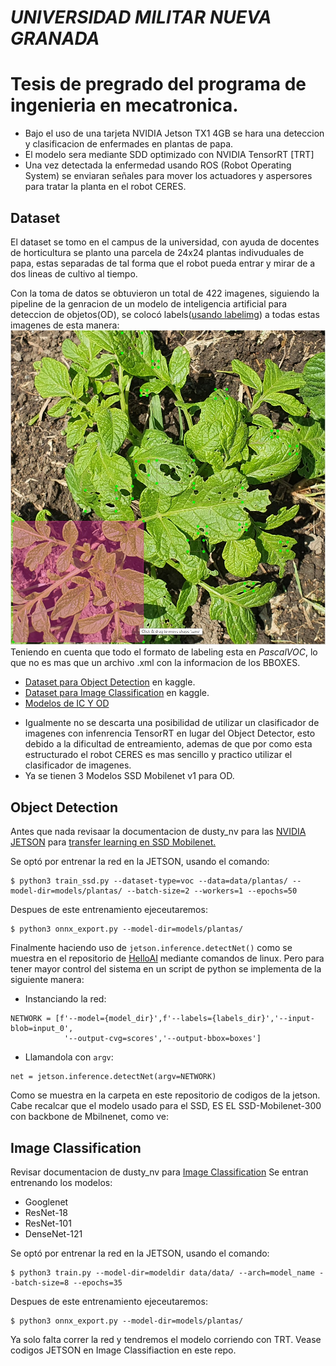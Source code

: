 # *UNIVERSIDAD MILITAR NUEVA GRANADA*
# **Tesis de pregrado del programa de ingenieria en mecatronica.**

- Bajo el uso de una tarjeta NVIDIA Jetson TX1 4GB se hara una deteccion y clasificacion de enfermades en plantas de papa.
- El modelo sera mediante SDD optimizado con NVIDIA TensorRT [TRT]
- Una vez detectada la enfermedad usando ROS (Robot Operating System) se enviaran señales para mover los actuadores y aspersores para tratar la planta en el robot CERES.
## Dataset
El dataset se tomo en el campus de la universidad, con ayuda de docentes de horticultura se planto una parcela de 24x24 plantas indivuduales de papa, estas separadas de tal forma que el robot pueda entrar y mirar de a dos lineas de cultivo al tiempo.

Con la toma de datos se obtuvieron un total de 422 imagenes, siguiendo la pipeline de la genracion de un modelo de inteligencia artificial para deteccion de objetos(OD), se colocó labels([usando labelimg](https://tzutalin.github.io/labelImg/)) a todas estas imagenes de esta manera:
![Image text](https://github.com/julian998-dot/detector_enfermedades/blob/main/ignore/labeling_sample.jpeg)
Teniendo en cuenta que todo el formato de labeling esta en *PascalVOC*, lo que no es mas que un archivo .xml con la informacion de los BBOXES.
- [Dataset para Object Detection](https://www.kaggle.com/datasets/juliancortes2/potato-leaf-disease-pascal-voc) en kaggle.
- [Dataset para Image Classification](https://www.kaggle.com/datasets/juliancortes2/potato-disease-img-classif) en kaggle.
- [Modelos de IC Y OD](https://drive.google.com/drive/folders/1d9LU0QUzlrc7GFfrI9ZlOxZnBm81Ozwk?usp=sharing)


* Igualmente no se descarta una posibilidad de utilizar un clasificador de imagenes con infenrencia TensorRT en lugar del Object Detector, esto debido a la dificultad de entreamiento, ademas de que por como esta estructurado el robot CERES es mas sencillo y practico utilizar el clasificador de imagenes.
* Ya se tienen 3 Modelos SSD Mobilenet v1 para OD.
## Object Detection

Antes que nada revisaar la documentacion de dusty_nv para las [NVIDIA JETSON](https://github.com/dusty-nv/jetson-inference) para [transfer learning en SSD Mobilenet.](https://github.com/dusty-nv/jetson-inference/blob/master/docs/pytorch-ssd.md)

Se optó por entrenar la red en la JETSON, usando el comando:
```
$ python3 train_ssd.py --dataset-type=voc --data=data/plantas/ --model-dir=models/plantas/ --batch-size=2 --workers=1 --epochs=50
```
Despues de este entrenamiento ejeceutaremos:
```
$ python3 onnx_export.py --model-dir=models/plantas/
```
Finalmente haciendo uso de `jetson.inference.detectNet()` como se muestra en el repositorio de [HelloAI](https://github.com/dusty-nv/jetson-inference) mediante comandos de linux.
Pero para tener mayor control del sistema en un script de python se implementa de la siguiente manera:

- Instanciando la red:
```
NETWORK = [f'--model={model_dir}',f'--labels={labels_dir}','--input-blob=input_0',
            '--output-cvg=scores','--output-bbox=boxes']
```
- Llamandola con `argv`:
```
net = jetson.inference.detectNet(argv=NETWORK)

```
Como se muestra en la carpeta en este repositorio de codigos de la jetson.
Cabe recalcar que el modelo usado para el SSD, ES EL SSD-Mobilenet-300 con backbone de Mbilnenet, como ve:

## Image Classification
Revisar documentacion de dusty_nv para [Image Classification](https://github.com/dusty-nv/jetson-inference/blob/master/docs/imagenet-camera.md)
Se entran entrenando los modelos:
- Googlenet
- ResNet-18
- ResNet-101
- DenseNet-121

Se optó por entrenar la red en la JETSON, usando el comando:
```
$ python3 train.py --model-dir=modeldir data/data/ --arch=model_name --batch-size=8 --epochs=35
```
Despues de este entrenamiento ejeceutaremos:
```
$ python3 onnx_export.py --model-dir=models/plantas/
```
Ya solo falta correr la red y tendremos el modelo corriendo con TRT.
Vease codigos JETSON en Image Classifiaction en este repo.
